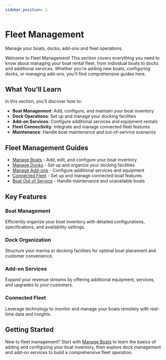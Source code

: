 ```yaml
---
sidebar_position: 1
---
```


# Fleet Management

Manage your boats, docks, add-ons and fleet operations.

Welcome to Fleet Management! This section covers everything you need to know about managing your boat rental fleet, from individual boats to docks and additional services. Whether you're adding new boats, configuring docks, or managing add-ons, you'll find comprehensive guides here.

## What You'll Learn

In this section, you'll discover how to:

- **Boat Management**: Add, configure, and maintain your boat inventory
- **Dock Operations**: Set up and manage your docking facilities
- **Add-on Services**: Configure additional services and equipment rentals
- **Fleet Connectivity**: Integrate and manage connected fleet features
- **Maintenance**: Handle boat maintenance and out-of-service scenarios

## Fleet Management Guides

- [Manage Boats](./manage-boats.md) - Add, edit, and configure your boat inventory
- [Manage Docks](./manage-docks.md) - Set up and organize your docking facilities
- [Manage Add-ons](./manage-add-ons.md) - Configure additional services and equipment
- [Connected Fleet](./connected-fleet.md) - Set up and manage connected boat features
- [Boat Out of Service](./boat-out-of-service.md) - Handle maintenance and unavailable boats

## Key Features

### Boat Management

Efficiently organize your boat inventory with detailed configurations, specifications, and availability settings.

### Dock Organization

Structure your marina or docking facilities for optimal boat placement and customer convenience.

### Add-on Services

Expand your revenue streams by offering additional equipment, services, and upgrades to your customers.

### Connected Fleet

Leverage technology to monitor and manage your boats remotely with real-time data and insights.

## Getting Started

New to fleet management? Start with [Manage Boats](./manage-boats.md) to learn the basics of adding and configuring your boat inventory, then explore dock management and add-on services to build a comprehensive fleet operation.
